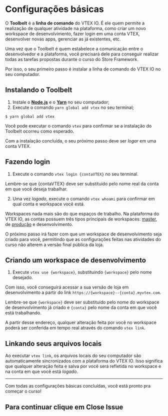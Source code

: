 # Configurações básicas

O **Toolbelt** é a **linha de comando** do VTEX IO. É ele quem permite a realização de qualquer atividade na plataforma, como criar um novo workspace de desenvolvimento, fazer login em uma conta VTEX, desenvolver novas apps, gerenciar as já existentes, etc.

Uma vez que o Toolbelt é quem estabelece a comunicação entre o desenvolvedor e a plataforma, você precisará dele para conseguir realizar todas as tarefas propostas durante o curso do Store Framework. 

Por isso, o seu primeiro passo é instalar a linha de comando do VTEX IO no seu computador.   

## Instalando o Toolbelt

1. Instale o [**Node.js**](https://nodejs.org/) e o [**Yarn**](https://yarnpkg.com/) no seu computador;
2. Execute o comando `yarn global add vtex` no seu terminal;

```
$ yarn global add vtex
```

Você pode executar o comando `vtex` para confirmar se a instalação do Toolbelt ocorreu como esperado. 

Com a instalação concluída, o seu próximo passo deve ser *logar* em uma conta VTEX. 

## Fazendo login 

1. Execute o comando `vtex login {contaVTEX}` no seu terminal. 

Lembre-se que {contaVTEX} deve ser substituído pelo nome real da conta em que você deseja trabalhar.

2. Uma vez *logado*, execute o comando `vtex whoami` para confirmar em qual conta e workspace você está. 

Workspaces nada mais são do que espaços de trabalho. Na plataforma do VTEX IO, as contas possuem três tipos principais de workspaces: [master](https://vtex.io/docs/recipes/store/promoting-a-workspace-to-master), de [produção](https://vtex.io/docs/recipes/store/creating-a-production-workspace) e desenvolvimento. 

O próximo passo irá fazer com que um workspace de desenvolvimento seja criado para você, permitindo que as configurações feitas nas atividades do curso não alterem a versão final pública da loja. 

## Criando um workspace de desenvolvimento

1. Execute `vtex use {workspace}`, substituindo `{workspace}` pelo nome desejado.

Com isso, você conseguirá acessar a sua versão de loja em desenvolvimento a partir do link `https://{workspace}--{conta}.myvtex.com`. 

Lembre-se que `{workspace}` deve ser substituído pelo nome do workspace de desenvolvimento já criado e `{conta}` pelo nome da conta em que você está trabalhando.

A partir desse endereço, qualquer alteração feita por você no workspace poderá ser conferida em tempo real através do comando `vtex link`. 

## Linkando seus arquivos locais

Ao executar `vtex link`, os arquivos locais do seu computador são automaticamente sincronizados com a plataforma do VTEX IO. Isso significa que qualquer alteração feita e salva por você será refletida no workspace e na conta em que você está *logado*. 

---

Com todas as configurações básicas concluídas, você está pronto pra começar o curso! 

## Para continuar clique em Close Issue
